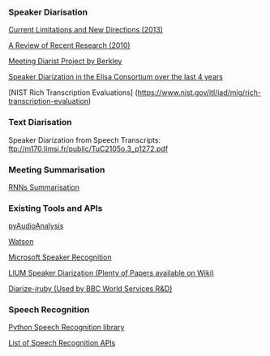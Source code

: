 
### Speaker Diarisation 
[Current Limitations and New Directions (2013)](https://www2.eecs.berkeley.edu/Pubs/TechRpts/2013/EECS-2013-108.pdf)

[A Review of Recent Research (2010)](http://www1.icsi.berkeley.edu/~vinyals/Files/taslp2011a.pdf)

[Meeting Diarist Project by Berkley](http://multimedia.icsi.berkeley.edu/speaker-diarization/the-meeting-diarist)

[Speaker Diarization in the Elisa Consortium over the last 4 years](https://pdfs.semanticscholar.org/0b9c/da99d6a852673c84ba3ae2c40b77d7c4e833.pdf?_ga=2.94694236.1780475471.1496149585-294408254.1496149585)

[NIST Rich Transcription Evaluations]
(https://www.nist.gov/itl/iad/mig/rich-transcription-evaluation)


### Text Diarisation
Speaker Diarization from Speech Transcripts: ftp://m170.limsi.fr/public/TuC2105o.3_p1272.pdf


### Meeting Summarisation
[RNNs Summarisation](http://www.abigailsee.com/2017/04/16/taming-rnns-for-better-summarization.html)


### Existing Tools and APIs
[pyAudioAnalysis](https://github.com/tyiannak/pyAudioAnalysis/wiki/5.-Segmentation#speaker-diarization)

[Watson](https://speech-to-text-demo.mybluemix.net)

[Microsoft Speaker Recognition](https://azure.microsoft.com/en-us/services/cognitive-services/speaker-recognition/)

[LIUM Speaker Diarization (Plenty of Papers available on Wiki)](http://www-lium.univ-lemans.fr/diarization/doku.php/overview)

[Diarize-jruby (Used by BBC World Services R&D)](https://github.com/bbc/diarize-jruby)


### Speech Recognition
[Python Speech Recognition library](https://github.com/Uberi/speech_recognition)

[List of Speech Recognition APIs](https://www.quora.com/What-are-the-top-ten-speech-recognition-APIs)
